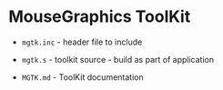 # MouseGraphics ToolKit

* `mgtk.inc` - header file to include

* `mgtk.s` - toolkit source - build as part of application

* `MGTK.md` - ToolKit documentation
